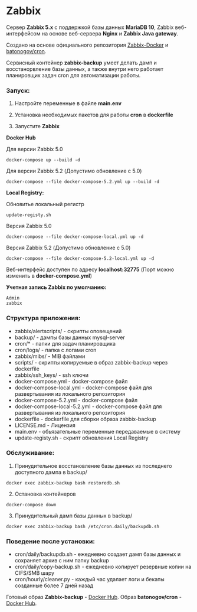 # Zabbix

Сервер **Zabbix 5.x** с поддержкой базы данных **MariaDB 10**, Zabbix веб-интерфейсом на основе веб-сервера **Nginx** и **Zabbix Java gateway**. 

Создано на основе официального репозитория [Zabbix-Docker](https://github.com/zabbix/zabbix-docker) и [batonogov/cron](https://github.com/batonogov/cron).

Сервисный контейнер **zabbix-backup** умеет делать дамп и восстанорвление базы данных, а также внутри него работает планировщик задач cron для автоматизации работы.

### Запуск:

1. Настройте переменные в файле **main.env**

2. Установка необходимых пакетов для работы **cron** в **dockerfile**

3. Запустите **Zabbix**

**Docker Hub**

Для версии Zabbix 5.0

```
docker-compose up --build -d
```

Для версии Zabbix 5.2 (Допустимо обновление с 5.0)

```
docker-compose --file docker-compose-5.2.yml up --build -d
```

**Local Registry:**

Обновитье локальный регистр

```
update-registy.sh
```

Версия Zabbix 5.0

```
docker-compose --file docker-compose-local.yml up -d
```

Версия Zabbix 5.2 (Допустимо обновление с 5.0)

```
docker-compose --file docker-compose-5.2-local.yml up -d
```

Веб-интерфейс доступен по адресу **localhost:32775** (Порт можно изменить в **docker-compose.yml**)

**Учетная запись Zabbix по умолчанию:**
```
Admin
zabbix
```

### Структура приложения:

- zabbix/alertscripts/ - скрипты оповещений
- backup/ - дампы базы данных mysql-server
- cron/* - папки для задач планировщика
- cron/logs/ - папка с логами cron
- zabbix/mibs/ - MIB файлами
- scripts/ - скрипты копируемые в образ zabbix-backup через dockerfile
- zabbix/ssh_keys/ - ssh ключи
- docker-compose.yml - docker-compose файл
- docker-compose-local.yml - docker-compose файл для развертывания из локального репозитория
- docker-compose-5.2.yml - docker-compose файл
- docker-compose-local-5.2.yml - docker-compose файл для развертывания из локального репозитория
- dockerfile - dockerfile для сборки образа zabbix-backup
- LICENSE.md - Лицензия
- main.env - обьязательные переменные передаваемые в систему
- update-registy.sh - скрипт обновления Local Registry 

### Обслуживание:

1. Принудительное восстановление базы данных из последнего доступного дампа в backup/
```
docker exec zabbix-backup bash restoredb.sh
```

2. Остановка контейнеров
```
docker-compose down
```

3. Принудительный дамп базы данных в backup/
```
docker exec zabbix-backup bash /etc/cron.daily/backupdb.sh
```

### Поведение после установки:

- cron/daily/backupdb.sh - ежедневно создает дамп базы данных и сохраняет архив с ним папку backup
- cron/daily/copy-backup.sh - ежедневно копирует резервные копии на CIFS/SMB шару
- cron/hourly/cleaner.py - каждый час удалает логи и бекапы созданные более 7 дней назад

Готовый образ **Zabbix-backup** - [Docker Hub](https://hub.docker.com/repository/docker/batonogov/zabbix-backup). Образ **batonogov/cron** - [Docker Hub](https://hub.docker.com/repository/docker/batonogov/cron).
